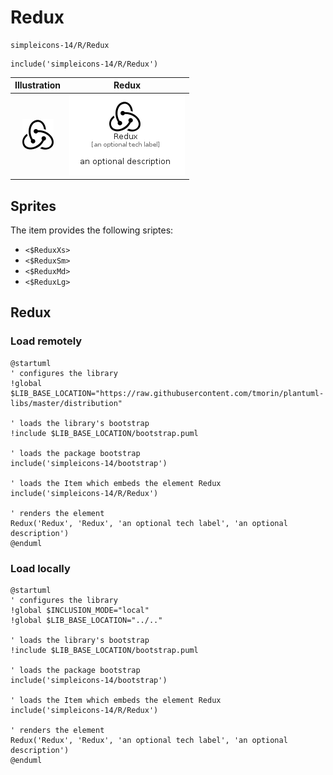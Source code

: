 # Redux


```text
simpleicons-14/R/Redux
```

```text
include('simpleicons-14/R/Redux')
```



| Illustration | Redux |
| :---: | :---: |
| ![illustration for Illustration](../../simpleicons-14/R/Redux.png) | ![illustration for Redux](../../simpleicons-14/R/Redux.Local.png) |



## Sprites
The item provides the following sriptes:

- `<$ReduxXs>`
- `<$ReduxSm>`
- `<$ReduxMd>`
- `<$ReduxLg>`





## Redux

### Load remotely
```plantuml
@startuml
' configures the library
!global $LIB_BASE_LOCATION="https://raw.githubusercontent.com/tmorin/plantuml-libs/master/distribution"

' loads the library's bootstrap
!include $LIB_BASE_LOCATION/bootstrap.puml

' loads the package bootstrap
include('simpleicons-14/bootstrap')

' loads the Item which embeds the element Redux
include('simpleicons-14/R/Redux')

' renders the element
Redux('Redux', 'Redux', 'an optional tech label', 'an optional description')
@enduml
```

### Load locally
```plantuml
@startuml
' configures the library
!global $INCLUSION_MODE="local"
!global $LIB_BASE_LOCATION="../.."

' loads the library's bootstrap
!include $LIB_BASE_LOCATION/bootstrap.puml

' loads the package bootstrap
include('simpleicons-14/bootstrap')

' loads the Item which embeds the element Redux
include('simpleicons-14/R/Redux')

' renders the element
Redux('Redux', 'Redux', 'an optional tech label', 'an optional description')
@enduml
```

